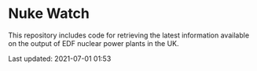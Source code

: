 # Nuke Watch

This repository includes code for retrieving the latest information available on the output of EDF nuclear power plants in the UK.

Last updated: 2021-07-01 01:53